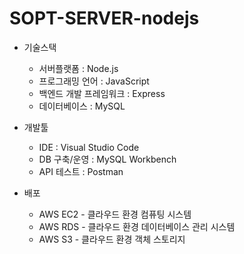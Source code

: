 # SOPT-SERVER-nodejs


* 기술스택
   * 서버플랫폼 : Node.js
   * 프로그래밍 언어 : JavaScript
   * 백엔드 개발 프레임워크 : Express
   * 데이터베이스 : MySQL

* 개발툴
   * IDE : Visual Studio Code
   * DB 구축/운영 : MySQL Workbench
   * API 테스트 : Postman

* 배포
   * AWS EC2 - 클라우드 환경 컴퓨팅 시스템
   * AWS RDS - 클라우드 환경 데이터베이스 관리 시스템
   * AWS S3 - 클라우드 환경 객체 스토리지
   
   
 
